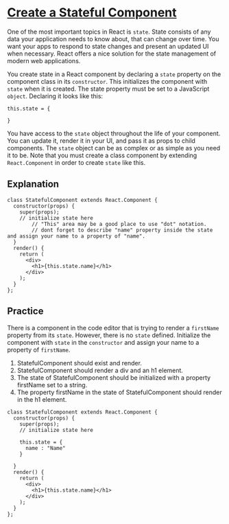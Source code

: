 # [Create a Stateful Component](https://www.freecodecamp.org/learn/front-end-development-libraries/react/create-a-stateful-component)

One of the most important topics in React is `state`. State consists of any data your application needs to know about, that can change over time. You want your apps to respond to state changes and present an updated UI when necessary. React offers a nice solution for the state management of modern web applications.

You create state in a React component by declaring a `state` property on the component class in its `constructor`. This initializes the component with `state` when it is created. The state property must be set to a JavaScript `object`. Declaring it looks like this:

```
this.state = {

}
```
You have access to the `state` object throughout the life of your component. You can update it, render it in your UI, and pass it as props to child components. The `state` object can be as complex or as simple as you need it to be. Note that you must create a class component by extending `React.Component` in order to create `state` like this.

## Explanation
```
class StatefulComponent extends React.Component {
  constructor(props) {
    super(props);
    // initialize state here
        // "This" area may be a good place to use "dot" notation.
        // dont forget to describe "name" property inside the state and assign your name to a property of "name". 
  }
  render() {
    return (
      <div>
        <h1>{this.state.name}</h1>
      </div>
    );
  }
};
```

## Practice
There is a component in the code editor that is trying to render a `firstName` property from its `state`. However, there is no `state` defined. Initialize the component with `state` in the `constructor` and assign your name to a property of `firstName`.

1. StatefulComponent should exist and render.
2. StatefulComponent should render a div and an h1 element.
3. The state of StatefulComponent should be initialized with a property firstName set to a string.
4. The property firstName in the state of StatefulComponent should render in the h1 element.

```
class StatefulComponent extends React.Component {
  constructor(props) {
    super(props);
    // initialize state here
    
    this.state = {
      name : "Name"
    }

  }
  render() {
    return (
      <div>
        <h1>{this.state.name}</h1>
      </div>
    );
  }
};
```